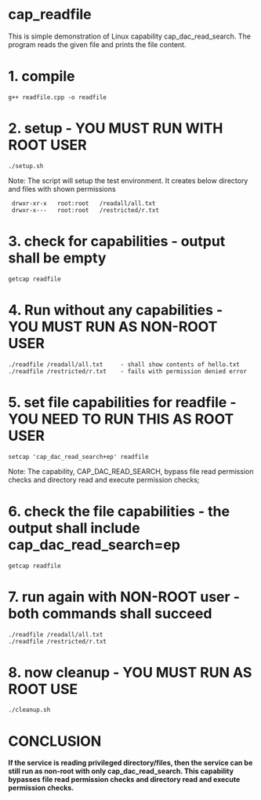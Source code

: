 # cap_readfile
This is simple demonstration of Linux capability cap_dac_read_search. The program reads the given file and prints the file content.


# 1. compile
```c++code
g++ readfile.cpp -o readfile
```

# 2. setup - YOU MUST RUN WITH ROOT USER
```c++code
./setup.sh
```
Note: The script will setup the test environment. It creates below directory and files with shown permissions
```
 drwxr-xr-x   root:root   /readall/all.txt
 drwxr-x---   root:root   /restricted/r.txt
```

# 3. check for capabilities - output shall be empty
```c++code
getcap readfile
```

# 4. Run without any capabilities - YOU MUST RUN AS NON-ROOT USER
```c++code
./readfile /readall/all.txt 	- shall show contents of hello.txt
./readfile /restricted/r.txt 	- fails with permission denied error
```

# 5. set file capabilities for readfile - YOU NEED TO RUN THIS AS ROOT USER
```c++code
setcap 'cap_dac_read_search+ep' readfile
```
Note: The capability, CAP_DAC_READ_SEARCH, bypass file read permission checks and directory read and execute permission checks;

# 6. check the file capabilities - the output shall include cap_dac_read_search=ep
```c++code
getcap readfile
```
# 7. run again with NON-ROOT user - both commands shall succeed
```c++code
./readfile /readall/all.txt
./readfile /restricted/r.txt
```

# 8. now cleanup - YOU MUST RUN AS ROOT USE
```c++code
./cleanup.sh
```

# CONCLUSION
**If the service is reading privileged directory/files, then the service can be
still run as non-root with only cap_dac_read_search. This capability bypasses
file read permission checks and directory read and execute permission checks.**
